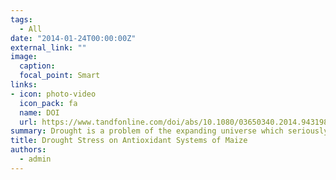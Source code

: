 ```yaml
---
tags:
  - All
date: "2014-01-24T00:00:00Z"
external_link: ""
image:
  caption: 
  focal_point: Smart
links:
- icon: photo-video
  icon_pack: fa
  name: DOI
  url: https://www.tandfonline.com/doi/abs/10.1080/03650340.2014.943198
summary: Drought is a problem of the expanding universe which seriously influences crop production and quality. The present study aimed to determine the effects of drought and rewatering on activities of antioxidant enzymes, chlorophyll, proline, and relative water contents. 
title: Drought Stress on Antioxidant Systems of Maize
authors: 
  - admin
---
```


